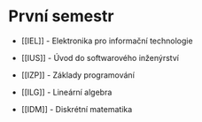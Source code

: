 # První semestr
- [[IEL]] - Elektronika pro informační technologie
- [[IUS]] - Úvod do softwarového inženýrství
- [[IZP]] - Základy programování

- [[ILG]] - Lineární algebra
- [[IDM]] - Diskrétní matematika


